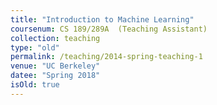 ```yaml
---
title: "Introduction to Machine Learning"
coursenum: CS 189/289A  (Teaching Assistant)
collection: teaching
type: "old"
permalink: /teaching/2014-spring-teaching-1
venue: "UC Berkeley"
datee: "Spring 2018"
isOld: true
---
```


